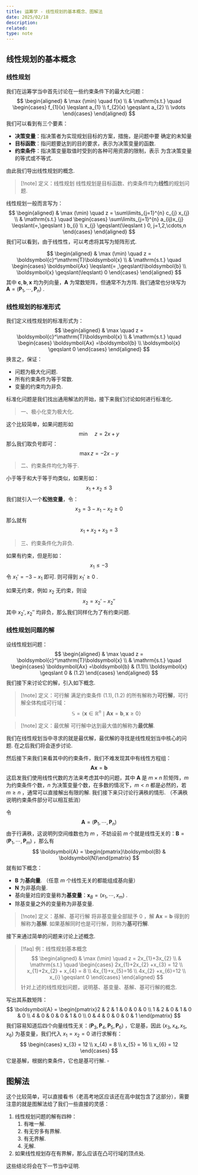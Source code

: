 ```yaml
---
title: 运筹学 - 线性规划的基本概念、图解法
date: 2025/02/18
description: 
related: 
type: note
---
```



## 线性规划的基本概念

### 线性规划

我们在运筹学当中首先讨论在一些约束条件下的最大化问题：
$$
\begin{aligned}
& \max (\min) \quad  f(x) \\
& \mathrm{s.t.} \quad  \begin{cases}
f_{1}(x) \leqslant a_{1} \\
f_{2}(x) \geqslant a_{2} \\
\vdots
\end{cases}
\end{aligned}
$$
我们可以看到有三个要素：
- **决策变量**：指决策者为实现规划目标的方案，措施，是问题中要 确定的未知量
- **目标函数**：指问题要达到的目的要求，表示为决策变量的函数.
- **约束条件**：指决策变量取值时受到的各种可用资源的限制，表示 为含决策变量的等式或不等式.

由此我们导出线性规划的概念.

>[!note] 定义：线性规划
>线性规划是目标函数、约束条件均为**线性**的规划问题.

线性规划一般而言写为：
$$
\begin{aligned}
& \max (\min) \quad  z = \sum\limits_{j=1}^{n} c_{j} x_{j} \\
& \mathrm{s.t.} \quad  \begin{cases}
\sum\limits_{j=1}^{n} a_{ij}x_{j}  \leqslant(=,\geqslant ) b_{i} \\
x_{j} \geqslant(\leqslant )  0, j=1,2,\cdots,n
\end{cases}
\end{aligned}
$$
我们可以看到，由于线性性，可以考虑将其写为矩阵形式.

$$
\begin{aligned}
& \max (\min) \quad  z = \boldsymbol{c}^\mathrm{T}\boldsymbol{x} \\
& \mathrm{s.t.} \quad  \begin{cases}
\boldsymbol{Ax} \leqslant(= ,\geqslant)\boldsymbol{b} \\
\boldsymbol{x} \geqslant(\leqslant) 0
\end{cases}
\end{aligned}
$$
其中 $\boldsymbol{c},\boldsymbol{b},\boldsymbol{x}$ 均为列向量，$\boldsymbol{A}$ 为常数矩阵，但通常不为方阵. 我们通常也分块写为 $\boldsymbol{A} = (\boldsymbol{P}_{1},\cdots,\boldsymbol{P}_{n})$ .

### 线性规划的标准形式

我们定义线性规划的标准形式为：
$$
\begin{aligned}
& \max \quad  z = \boldsymbol{c}^\mathrm{T}\boldsymbol{x} \\
& \mathrm{s.t.} \quad  \begin{cases}
\boldsymbol{Ax} =\boldsymbol{b} \\
\boldsymbol{x} \geqslant 0
\end{cases}
\end{aligned}
$$
换言之，保证：

- 问题为极大化问题.
- 所有约束条件为等于常数.
- 变量的约束均为非负.

标准化问题是我们找出通用解法的开始，接下来我们讨论如何进行标准化.

> 一、极小化变为极大化.

这个比较简单，如果问题形如
$$
\min\quad z = 2x+y
$$
那么我们取负号即可：
$$
\max z = -2x-y
$$

> 二、约束条件均化为等于.

小于等于和大于等于均类似，如果形如：
$$
x_{1}+x_{2} \leqslant 3
$$
我们就引入一个**松弛变量**，令：
$$
x_{3} = 3 - x_{1}-x_{2} \geqslant 0
$$
那么就有
$$
x_{1}+x_{2}+x_{3} = 3
$$

> 三、约束条件化为非负.

如果有约束，但是形如：
$$
x_{1} \leqslant -3
$$
令 $x_{1}' = -3-x_{1}$ 即可. 则可得到 $x_{1}' \geqslant 0$ .

如果无约束，例如 $x_{2}$ 无约束，则设
$$
x_{2} = x_{2}'-x_{2}''
$$
其中 $x_{2}',x_{2}''$ 均非负，那么我们同样化为了有约束问题.

### 线性规划问题的解

设线性规划问题：
$$
\begin{aligned}
& \max \quad  z = \boldsymbol{c}^\mathrm{T}\boldsymbol{x} \\
& \mathrm{s.t.} \quad  \begin{cases}
\boldsymbol{Ax} =\boldsymbol{b} & (1.1)\\
\boldsymbol{x} \geqslant 0 & (1.2)
\end{cases}
\end{aligned}
$$
我们接下来讨论它的解，引入如下概念.

>[!note] 定义：可行解
>满足约束条件 $(1.1),(1.2)$ 的所有解称为**可行解**，可行解全体构成可行域：
>$$ \mathbb{S} = \left\lbrace \boldsymbol{x}\in \mathbb{R}^{n} \mid \boldsymbol{Ax}=\boldsymbol{b},\boldsymbol{x} \geqslant 0 \right\rbrace $$

>[!note] 定义：最优解
>可行解中达到最大值的解称为**最优解**.

我们在线性规划当中寻求的就是最优解，最优解的寻找是线性规划当中核心的问题. 在之后我们将会逐步讨论.

然后接下来我们来看其中的约束条件，我们不难发现其中有线性方程组：
$$
\boldsymbol{Ax} = \boldsymbol{b}
$$
这启发我们使用线性代数的方法来考虑其中的问题，其中 $\boldsymbol{A}$ 是 $m\times n$ 阶矩阵，$m$ 为约束条件个数，$n$ 为决策变量个数，在多数的情况下，$m<n$ 都是必然的，若 $m \geqslant n$ ，通常可以直接解出有限的解. 我们接下来只讨论行满秩的情形. （不满秩说明约束条件部分可以相互抵消）

令
$$
\boldsymbol{A} = (\boldsymbol{P}_{1},\cdots,\boldsymbol{P}_{n})
$$
由于行满秩，这说明列空间维数也为 $m$ ，不妨设前 $m$ 个就是线性无关的：$\boldsymbol{B} = (\boldsymbol{P}_{1},\cdots,\boldsymbol{P}_{m})$ ，那么有
$$
\boldsymbol{A} = \begin{pmatrix}\boldsymbol{B} & \boldsymbol{N}\end{pmatrix}
$$
就有如下概念：

- $\boldsymbol{B}$ 为**基向量**. （任意 $m$ 个线性无关的都能组成基向量）
- $\boldsymbol{N}$ 为非基向量.
- 基向量对应的变量称为**基变量**：$\boldsymbol{x}_{B} = (x_{1},\cdots,x_{m})$ .
- 除基变量之外的变量称为非基变量.

>[!note] 定义：基解、基可行解
>将非基变量全部赋予 $0$ ，解 $\boldsymbol{Ax}=\boldsymbol{b}$ 得到的解称为**基解**. 如果基解同时也是可行解，则称为**基可行解**.

接下来通过简单的问题来讨论上述概念.

>[!faq] 例：线性规划基本概念
> $$
> \begin{aligned}
> & \max (\min) \quad  z = 2x_{1}+3x_{2} \\
> & \mathrm{s.t.} \quad  \begin{cases}
> 2x_{1}+2x_{2} +x_{3} = 12 \\
> x_{1}+2x_{2} + x_{4} = 8 \\
> 4x_{1}+x_{5}=16 \\ 
> 4x_{2} +x_{6}=12 \\ 
> x_{i} \geqslant 0
> \end{cases}
> \end{aligned}
> $$
> 针对上述的线性规划问题，说明基、基变量、基解、基可行解的概念.

写出其系数矩阵：
$$
\boldsymbol{A} = \begin{pmatrix}2 & 2 & 1 & 0 & 0 & 0 \\ 1 & 2 & 0 & 1 & 0 & 0  \\ 4 & 0 & 0 & 0 & 1 & 0 \\ 0 & 4 & 0 & 0 & 0 & 1 \end{pmatrix}
$$
我们容易知道后四个向量线性无关：$(\boldsymbol{P}_{3},\boldsymbol{P}_{4},\boldsymbol{P}_{5},\boldsymbol{P}_{6})$ ，它是基，因此 $(x_{3},x_{4},x_{5},x_{6})$ 为基变量，我们代入 $x_{1}=x_{2}=0$ 进行求解有：
$$
\begin{cases}
x_{3} = 12 \\
x_{4} = 8 \\
x_{5} = 16 \\
x_{6} = 12
\end{cases}
$$
它是基解，根据约束条件，它也是基可行解. $\square$

## 图解法

这个比较简单，可以直接看书（老高考地区应该还在高中就包含了这部分），需要注意的就是图解法给了我们一些直接的灵感：

1. 线性规划问题的解有四种：
	1. 有唯一解.
	2. 有无穷多有界解.
	3. 有无界解.
	4. 无解.
2. 如果线性规划存在有界解，那么应该在凸可行域的顶点处.

这些结论将会在下一节当中证明.
